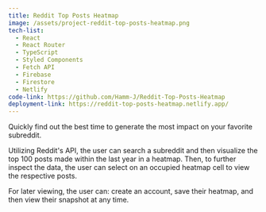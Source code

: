 ```yaml
---
title: Reddit Top Posts Heatmap
image: /assets/project-reddit-top-posts-heatmap.png
tech-list:
  - React
  - React Router
  - TypeScript
  - Styled Components
  - Fetch API
  - Firebase
  - Firestore
  - Netlify
code-link: https://github.com/Hamm-J/Reddit-Top-Posts-Heatmap
deployment-link: https://reddit-top-posts-heatmap.netlify.app/
---
```


Quickly find out the best time to generate the most impact on your favorite
subreddit.

Utilizing Reddit's API, the user can search a subreddit and then visualize the
top 100 posts made within the last year in a heatmap. Then, to further inspect
the data, the user can select on an occupied heatmap cell to view the respective
posts.

For later viewing, the user can: create an account, save their heatmap, and then view their snapshot at any time.

